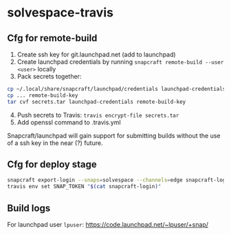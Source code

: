 # solvespace-travis

##  Cfg for remote-build

1. Create ssh key for git.launchpad.net (add to launchpad)
2. Create launchpad credentials by running ```snapcraft remote-build --user <user>``` locally
3. Pack secrets together:

```bash
cp ~/.local/share/snapcraft/launchpad/credentials launchpad-credentials
cp ... remote-build-key
tar cvf secrets.tar launchpad-credentials remote-build-key
```
4. Push secrets to Travis: ```travis encrypt-file secrets.tar```
5. Add openssl command to .travis.yml

Snapcraft/launchpad will gain support for submitting builds without the use of a ssh key in the near (?) future.

## Cfg for deploy stage

```bash
snapcraft export-login --snaps=solvespace --channels=edge snapcraft-login
travis env set SNAP_TOKEN "$(cat snapcraft-login)"
```

## Build logs

For launchpad user ```lpuser```: https://code.launchpad.net/~lpuser/+snap/

